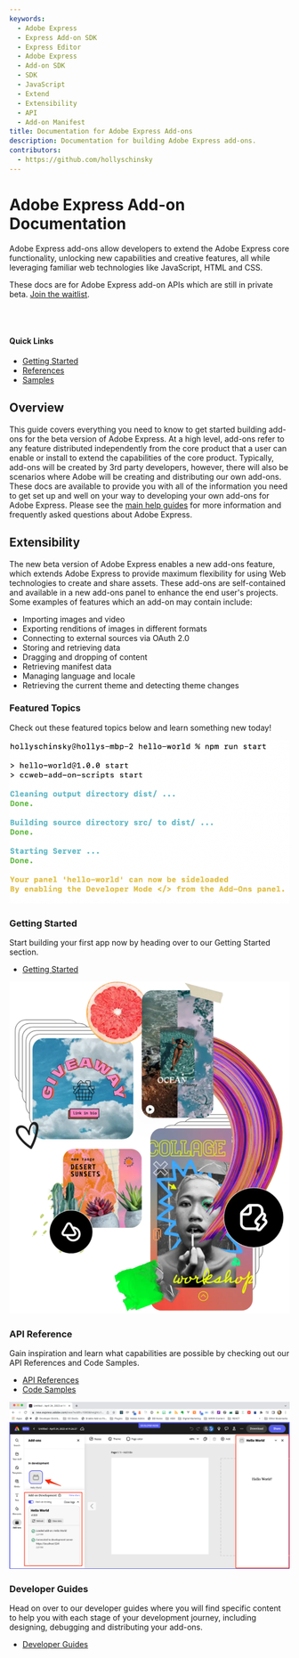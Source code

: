 ```yaml
---
keywords:
  - Adobe Express
  - Express Add-on SDK
  - Express Editor
  - Adobe Express
  - Add-on SDK
  - SDK
  - JavaScript
  - Extend
  - Extensibility
  - API
  - Add-on Manifest
title: Documentation for Adobe Express Add-ons
description: Documentation for building Adobe Express add-ons.
contributors:
  - https://github.com/hollyschinsky
---
```

<Hero slots="heading, text" background="rgb(64, 34, 138)" />

# Adobe Express Add-on Documentation
Adobe Express add-ons allow developers to extend the Adobe Express core functionality, unlocking new capabilities and creative features, all while leveraging familiar web technologies like JavaScript, HTML and CSS.


<InlineAlert slots="text" variant="info"/>

These docs are for Adobe Express add-on APIs which are still in private beta. [Join the waitlist](https://adobe.com/go/express-developer).

<br/><br/>


<Resources slots="heading, links"/>

#### Quick Links

* [Getting Started](getting_started/)
* [References](references/)
* [Samples](https://github.com/AdobeDocs/express-add-on-samples)
  
<DiscoverBlock width="100%" slots="heading, text"/>

## Overview
This guide covers everything you need to know to get started building add-ons for the beta version of Adobe Express. At a high level, add-ons refer to any feature distributed independently from the core product that a user can enable or install to extend the capabilities of the core product. Typically, add-ons will be created by 3rd party developers, however, there will also be scenarios where Adobe will be creating and distributing our own add-ons. These docs are available to provide you with all of the information you need to get set up and well on your way to developing your own add-ons for Adobe Express. Please see the [main help guides](https://helpx.adobe.com/express/using/express-overview.html) for more information and frequently asked questions about Adobe Express.

## Extensibility

The new beta version of Adobe Express enables a new add-ons feature, which extends Adobe Express to provide maximum flexibility for using Web technologies to create and share assets. These add-ons are  self-contained and available in a new add-ons panel to enhance the end user's projects. Some examples of features which an add-on may contain include:

- Importing images and video
- Exporting renditions of images in different formats
- Connecting to external sources via OAuth 2.0
- Storing and retrieving data
- Dragging and dropping of content
- Retrieving manifest data
- Managing language and locale
- Retrieving the current theme and detecting theme changes

<TitleBlock slots="heading, text"  />

### Featured Topics
Check out these featured topics below and learn something new today!

<TextBlock slots="image, heading, text, buttons" width="33%" />

![Get started](images/hello.png)

### Getting Started

Start building your first app now by heading over to our Getting Started section.

- [Getting Started](getting_started/)

<TextBlock slots="image, heading, text, buttons" width="33%" />

![Collage](images/collage.svg)

### API Reference

Gain inspiration and learn what capabilities are possible by checking out our API References and Code Samples.

- [API References](references/)
- [Code Samples](guides/develop/samples.md)

<TextBlock slots="image, heading, text, buttons" width="33%" />

![Hello World](images/hello-world.png)

### Developer Guides

Head on over to our developer guides where you will find specific content to help you with each stage of your development journey, including designing, debugging and distributing your add-ons.

- [Developer Guides](guides/)